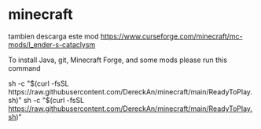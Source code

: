 # minecraft

tambien descarga este mod https://www.curseforge.com/minecraft/mc-mods/l_ender-s-cataclysm



To install Java, git, Minecraft Forge, and some mods please run this command 

sh -c "$(curl -fsSL https://raw.githubusercontent.com/DereckAn/minecraft/main/ReadyToPlay.sh)"
sh -c "$(curl -fsSL https://raw.githubusercontent.com/DereckAn/minecraft/main/ReadyToPlay.sh)"
